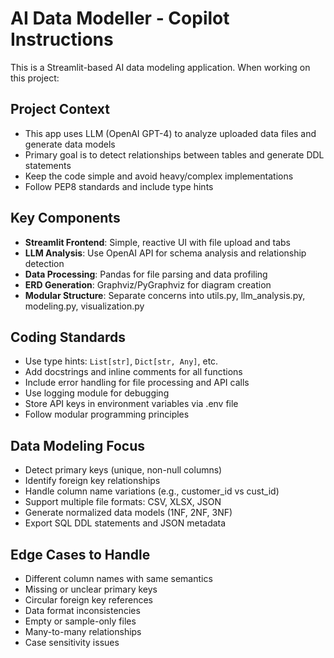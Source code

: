 <!-- Use this file to provide workspace-specific custom instructions to Copilot. For more details, visit https://code.visualstudio.com/docs/copilot/copilot-customization#_use-a-githubcopilotinstructionsmd-file -->

# AI Data Modeller - Copilot Instructions

This is a Streamlit-based AI data modeling application. When working on this project:

## Project Context
- This app uses LLM (OpenAI GPT-4) to analyze uploaded data files and generate data models
- Primary goal is to detect relationships between tables and generate DDL statements
- Keep the code simple and avoid heavy/complex implementations
- Follow PEP8 standards and include type hints

## Key Components
- **Streamlit Frontend**: Simple, reactive UI with file upload and tabs
- **LLM Analysis**: Use OpenAI API for schema analysis and relationship detection
- **Data Processing**: Pandas for file parsing and data profiling
- **ERD Generation**: Graphviz/PyGraphviz for diagram creation
- **Modular Structure**: Separate concerns into utils.py, llm_analysis.py, modeling.py, visualization.py

## Coding Standards
- Use type hints: `List[str]`, `Dict[str, Any]`, etc.
- Add docstrings and inline comments for all functions
- Include error handling for file processing and API calls
- Use logging module for debugging
- Store API keys in environment variables via .env file
- Follow modular programming principles

## Data Modeling Focus
- Detect primary keys (unique, non-null columns)
- Identify foreign key relationships
- Handle column name variations (e.g., customer_id vs cust_id)
- Support multiple file formats: CSV, XLSX, JSON
- Generate normalized data models (1NF, 2NF, 3NF)
- Export SQL DDL statements and JSON metadata

## Edge Cases to Handle
- Different column names with same semantics
- Missing or unclear primary keys
- Circular foreign key references
- Data format inconsistencies
- Empty or sample-only files
- Many-to-many relationships
- Case sensitivity issues
